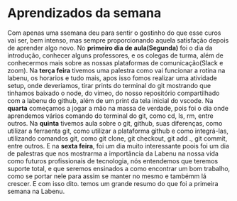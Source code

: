 # Aprendizados da semana
Com apenas uma ssemana deu para sentir o gostinho do que esse curos vai ser, bem intenso, mas sempre proporcionando aquela satisfação depois de aprender algo novo. No **primeiro dia de aula(Segunda)** foi o dia da introdução, conhecer alguns professores, e os colegas de turma, além de conhecermos mais sobre as nossas plataformas de comunicação(Slack e zoom). Na **terça feira** tivemos uma palestra como vai funcionar a rotina na labenu, os horarios e tudo mais, apos isso fomos realizar uma atividade setup, onde deveriamos, tirar prints do terminal do git mostrando que tinhamos baixado o node, do vimeo, do nosso repositório compartilhado com a labenu do github, além de um print da tela inicial do vscode. Na **quarta** começamos a jogar a mão na massa de verdade, pois foi o dia onde aprendemos vários comando do terminal do git, como cd, ls, rm, entre outros. Na **quinta** tivemos aula sobre o git, github, suas diferenças, como utilizar a ferraenta git, como utilizar a plataforma github e como integrá-las, utilizando comandos git, como git clone, git checkout, git add ., git commit, entre outros. E na **sexta feira**, foi um dia muito interessante poois foi um dia de palestras que nos mostrarma a  importância da Labenu na nossa vida como futuros profissionais de tecnologia, nós entendemos que teremos suporte total, e que seremos ensinados a como encontrar um bom trabalho, como se portar nele para assim se manter no mesmo e tambémm lá crescer. E com isso dito. temos um grande resumo do que foi a primeira semana na Labenu.